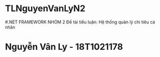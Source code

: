 # TLNguyenVanLyN2
#.NET FRAMEWORK NHÓM 2
Đề tài tiểu luận: Hệ thống quản lý chi tiêu cá nhân
# Nguyễn Vân Ly - 18T1021178
